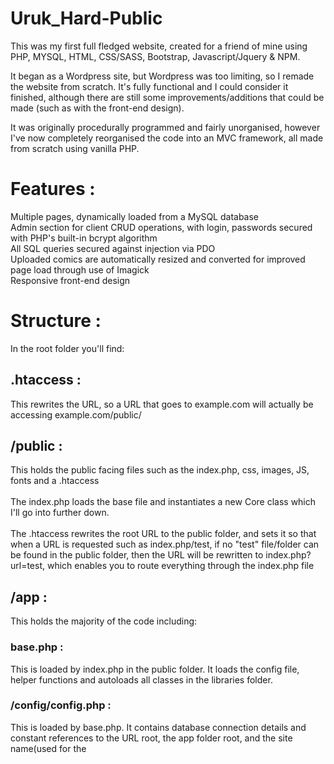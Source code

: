 # Uruk_Hard-Public

This was my first full fledged website, created for a friend of mine using PHP, MYSQL, HTML, CSS/SASS, Bootstrap, Javascript/Jquery & NPM.

It began as a Wordpress site, but Wordpress was too limiting, so I remade the website from scratch. It's fully functional and I could consider it finished, although there are still some improvements/additions that could be made (such as with the front-end design).

It was originally procedurally programmed and fairly unorganised, however I've now completely reorganised the code into an MVC framework, all made from scratch using vanilla PHP.

# Features :

Multiple pages, dynamically loaded from a MySQL database <br>
Admin section for client CRUD operations, with login, passwords secured with PHP's built-in bcrypt algorithm <br>
All SQL queries secured against injection via PDO <br>
Uploaded comics are automatically resized and converted for improved page load through use of Imagick <br>
Responsive front-end design

# Structure :

In the root folder you'll find:

## .htaccess :

This rewrites the URL, so a URL that goes to example.com will actually be accessing example.com/public/

## /public :

This holds the public facing files such as the index.php, css, images, JS, fonts and a .htaccess
<br> <br>
The index.php loads the base file and instantiates a new Core class which I'll go into further down.
<br> <br>
The .htaccess rewrites the root URL to the public folder, and sets it so that when a URL is requested such as index.php/test, if no "test" file/folder can be found in the public folder, then the URL will be rewritten to index.php?url=test, which enables you to route everything through the index.php file

## /app :

This holds the majority of the code including:
<br>

### base.php :

This is loaded by index.php in the public folder. It loads the config file, helper functions and autoloads all classes in the libraries folder.

### /config/config.php : <br>

This is loaded by base.php. It contains database connection details and constant references to the URL root, the app folder root, and the site name(used for the <title> in the <head>.

### /libraries :

#### Controller.php :

This contains the core controller class which is inherited by all controller classes in the controllers folder. It contains methods for loading models, views and services. It also has a constructor which loads and instantiates the Dbh model, for use in establishing a database connection in all classes.

#### Core.php : <br>

This contains all the routing logic. It checks the url, which must be entered in this style: example.com/controller/method/params . It's then exploded with the "/" as the separator, with each argument being used to load the controller, a method in that controller, and to pass in parameters to that method, respectively.

By default it will load the Pages controller and the index method, even if you only put the base "example.com" URL, so the Pages/index method should load the main index of the site.
This also means that if you try to load any other controller, it will always try to load an index method, meaning you must always have an index method in each controller. This also means once you've set an index method in a controller, you can call that controller without specifying a method, i.e. example.com/posts.
Parameters are optional, and there can be multiple, like so: example.com/controller/method/param1/param2 etc, which must be loaded into the controller method as an additional argument, e.g. index(param1, param2, ...) {index code here}

#### Database.php :

This connects to the database through PDO. It's inherited into the Dbh model, which is instantiated in the controllers. It may not have been neccesary to separate the Dbh and Database files and create a further layer of abstraction, but I just preferred to do it this way and keep it separated into it's own file.
